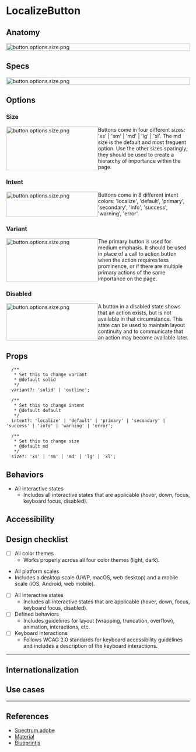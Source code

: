 # LocalizeButton

## Anatomy

<div style='display: flex;'>
  <img 
    src='./resources/button.anatomy.png'
    alt='button.options.size.png'
    width='100%'
  />
</div>

## Specs

<div style='display: flex;'>
  <img 
    src='./resources/button.specs.png'
    alt='button.options.size.png'
    width='100%'
  />
</div>

## Options

### Size

<div style='display: flex;'>
  <div style='display: inline-flex; flex: 1;'>
    <img 
      src='./resources/button.options.size.png'
      alt='button.options.size.png'
      width='100%'
    />
  </div>
  <div style='display: inline-flex; flex: 1;'>
    Buttons come in four different sizes: 'xs' | 'sm' | 'md' | 'lg' | 'xl'.
    The md size is the default and most frequent option.
    Use the other sizes sparingly; they should be used to create a hierarchy of importance within the page.
  </div>
</div>

### Intent

<div style='display: flex;'>
  <div style='display: inline-flex; flex: 1;'>
    <img 
      src='./resources/button.options.size.png'
      alt='button.options.size.png'
      width='100%'
    />
  </div>
  <div style='display: inline-flex; flex: 1;'>
    Buttons come in 8 different intent colors: 'localize', 'default', 'primary', 'secondary', 'info', 'success', 'warning', 'error'.
  </div>
</div>

### Variant

<div style='display: flex;'>
  <div style='display: inline-flex; flex: 1;'>
    <img 
      src='./resources/button.options.size.png'
      alt='button.options.size.png'
      width='100%'
    />
  </div>
  <div style='display: inline-flex; flex: 1;'>
    The primary button is used for medium emphasis. 
    It should be used in place of a call to action button when the action requires less prominence, or if there are multiple primary actions of the same importance on the page.
  </div>
</div>

### Disabled

<div style='display: flex;'>
  <div style='display: inline-flex; flex: 1;'>
    <img 
      src='./resources/button.options.size.png'
      alt='button.options.size.png'
      width='100%'
    />
  </div>
  <div style='display: inline-flex; flex: 1;'>
    A button in a disabled state shows that an action exists, but is not available in that circumstance. 
    This state can be used to maintain layout continuity and to communicate that an action may become available later.
  </div>
</div>

## Props

```tsx
  /**
   * Set this to change variant
   * @default solid
   */
  variant?: 'solid' | 'outline';

  /**
   * Set this to change intent
   * @default default
   */
  intent?: 'localize' | 'default' | 'primary' | 'secondary' | 'success' | 'info' | 'warning' | 'error';

  /**
   * Set this to change size
   * @default md
   */
  size?: 'xs' | 'sm' | 'md' | 'lg' | 'xl';
```

## Behaviors

- All interactive states
  - Includes all interactive states that are applicable (hover, down, focus, keyboard focus, disabled).

## Accessibility

## Design checklist

- [ ] All color themes
  - Works properly across all four color themes (light, dark).
-  All platform scales
  - Includes a desktop scale (UWP, macOS, web desktop) and a mobile scale (iOS, Android, web mobile).
- [ ] All interactive states
  - Includes all interactive states that are applicable (hover, down, focus, keyboard focus, disabled).
- [ ] Defined behaviors
  - Includes guidelines for layout (wrapping, truncation, overflow), animation, interactions, etc.
- [ ] Keyboard interactions
  - Follows WCAG 2.0 standards for keyboard accessibility guidelines and includes a description of the keyboard interactions.

---

## Internationalization

## Use cases


---

## References

- [Spectrum.adobe](https://spectrum.adobe.com/page/button)
- [Material](https://material.io/components/buttons)
- [Blueprintjs](https://blueprintjs.com/docs/#core/components/button)
